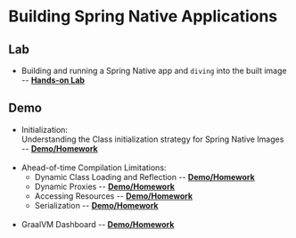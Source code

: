 # Building Spring Native Applications

## Lab

* Building and running a Spring Native app and `diving` into the built image -- **[Hands-on Lab](spring-native-app/README.md)**

## Demo

* Initialization: <br>Understanding the Class initialization strategy for Spring Native Images -- **[Demo/Homework](class-initialization/README.md)**
<br><br>  
* Ahead-of-time Compilation Limitations:
    * Dynamic Class Loading and Reflection -- **[Demo/Homework](reflection/README.md)**
    * Dynamic Proxies -- **[Demo/Homework](dynamic-proxy/README.md)**
    * Accessing Resources -- **[Demo/Homework](accesing-resources/README.md)**
    * Serialization -- **[Demo/Homework](serialization/README.md)**
      <br><br>
* GraalVM Dashboard -- **[Demo/Homework](multithreading-demo/README.md)**